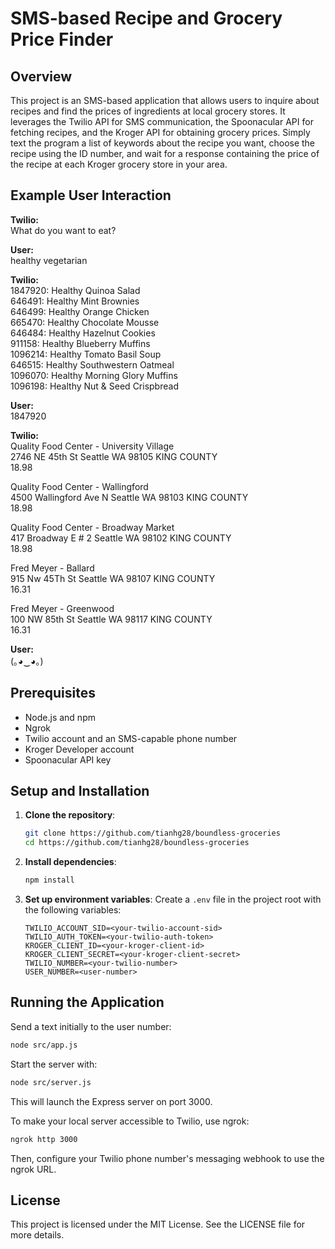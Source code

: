 
# SMS-based Recipe and Grocery Price Finder

## Overview
This project is an SMS-based application that allows users to inquire about recipes and find the prices of ingredients at local grocery stores. It leverages the Twilio API for SMS communication, the Spoonacular API for fetching recipes, and the Kroger API for obtaining grocery prices. Simply text the program a list of keywords about the recipe you want, choose the recipe using the ID number, and wait for a response containing the price of the recipe at each Kroger grocery store in your area.

## Example User Interaction

**Twilio:**  
What do you want to eat?  

**User:**  
healthy vegetarian  

**Twilio:**  
1847920: Healthy Quinoa Salad  
646491: Healthy Mint Brownies  
646499: Healthy Orange Chicken  
665470: Healthy Chocolate Mousse  
646484: Healthy Hazelnut Cookies  
911158: Healthy Blueberry Muffins  
1096214: Healthy Tomato Basil Soup  
646515: Healthy Southwestern Oatmeal  
1096070: Healthy Morning Glory Muffins  
1096198: Healthy Nut & Seed Crispbread 

**User:**  
1847920

**Twilio:**  
Quality Food Center - University Village  
2746 NE 45th St Seattle WA 98105 KING COUNTY  
18.98  

Quality Food Center - Wallingford  
4500 Wallingford Ave N Seattle WA 98103 KING COUNTY  
18.98  

Quality Food Center - Broadway Market  
417 Broadway E # 2 Seattle WA 98102 KING COUNTY  
18.98  

Fred Meyer - Ballard  
915 Nw 45Th St Seattle WA 98107 KING COUNTY  
16.31  

Fred Meyer - Greenwood  
100 NW 85th St Seattle WA 98117 KING COUNTY  
16.31  

**User:**  
 (｡◕‿◕｡)

## Prerequisites
- Node.js and npm
- Ngrok
- Twilio account and an SMS-capable phone number
- Kroger Developer account
- Spoonacular API key

## Setup and Installation

1. **Clone the repository**:
    ```bash
    git clone https://github.com/tianhg28/boundless-groceries
    cd https://github.com/tianhg28/boundless-groceries
    ```

2. **Install dependencies**:
    ```bash
    npm install
    ```

3. **Set up environment variables**:
    Create a `.env` file in the project root with the following variables:
    ```
    TWILIO_ACCOUNT_SID=<your-twilio-account-sid>
    TWILIO_AUTH_TOKEN=<your-twilio-auth-token>
    KROGER_CLIENT_ID=<your-kroger-client-id>
    KROGER_CLIENT_SECRET=<your-kroger-client-secret>
    TWILIO_NUMBER=<your-twilio-number>
    USER_NUMBER=<user-number>
    ```

## Running the Application

Send a text initially to the user number:
```bash
node src/app.js
```

Start the server with:
```bash
node src/server.js
```
This will launch the Express server on port 3000.

To make your local server accessible to Twilio, use ngrok:
```bash
ngrok http 3000
```
Then, configure your Twilio phone number's messaging webhook to use the ngrok URL.

## License

This project is licensed under the MIT License. See the LICENSE file for more details.
